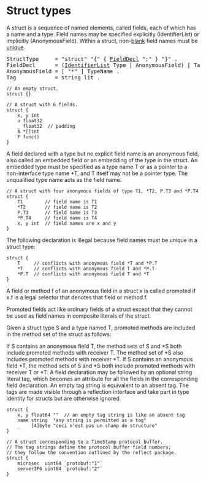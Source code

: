 # Struct types

A struct is a sequence of named elements, called fields, each of which has a name and a type. Field names may be specified explicitly (IdentifierList) or implicitly (AnonymousField). Within a struct, non-[blank](/Declarations%20and%20scope/blank_identifier.html) field names must be [unique](/Declarations%20and%20scope/uniqueness_of_identifiers.html).

<pre>
<a id="StructType">StructType</a>     = "struct" "{" { <a href="#FieldDecl">FieldDecl</a> ";" } "}" .
<a id="FieldDecl">FieldDecl</a>      = (<a href="/Declarations%20and%20scope/constant_declarations.html#IdentifierList">IdentifierList</a> Type | AnonymousField) [ Tag ] .
<a id="AnonymousField">AnonymousField</a> = [ "*" ] TypeName .
<a id="Tag">Tag</a>            = string_lit .
</pre>

```
// An empty struct.
struct {}

// A struct with 6 fields.
struct {
	x, y int
	u float32
	_ float32  // padding
	A *[]int
	F func()
}
```

A field declared with a type but no explicit field name is an anonymous field, also called an embedded field or an embedding of the type in the struct. An embedded type must be specified as a type name T or as a pointer to a non-interface type name *T, and T itself may not be a pointer type. The unqualified type name acts as the field name.

```
// A struct with four anonymous fields of type T1, *T2, P.T3 and *P.T4
struct {
	T1        // field name is T1
	*T2       // field name is T2
	P.T3      // field name is T3
	*P.T4     // field name is T4
	x, y int  // field names are x and y
}
```

The following declaration is illegal because field names must be unique in a struct type:

```
struct {
	T     // conflicts with anonymous field *T and *P.T
	*T    // conflicts with anonymous field T and *P.T
	*P.T  // conflicts with anonymous field T and *T
}
```

A field or method f of an anonymous field in a struct x is called promoted if x.f is a legal selector that denotes that field or method f.

Promoted fields act like ordinary fields of a struct except that they cannot be used as field names in composite literals of the struct.

Given a struct type S and a type named T, promoted methods are included in the method set of the struct as follows:

If S contains an anonymous field T, the method sets of S and *S both include promoted methods with receiver T. The method set of *S also includes promoted methods with receiver *T.
If S contains an anonymous field *T, the method sets of S and *S both include promoted methods with receiver T or *T.
A field declaration may be followed by an optional string literal tag, which becomes an attribute for all the fields in the corresponding field declaration. An empty tag string is equivalent to an absent tag. The tags are made visible through a reflection interface and take part in type identity for structs but are otherwise ignored.

```
struct {
	x, y float64 ""  // an empty tag string is like an absent tag
	name string  "any string is permitted as a tag"
	_    [4]byte "ceci n'est pas un champ de structure"
}

// A struct corresponding to a TimeStamp protocol buffer.
// The tag strings define the protocol buffer field numbers;
// they follow the convention outlined by the reflect package.
struct {
	microsec  uint64 `protobuf:"1"`
	serverIP6 uint64 `protobuf:"2"`
}
```